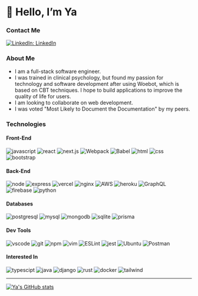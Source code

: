 # 👋 Hello, I’m Ya

### Contact Me

[![LinkedIn: LinkedIn](https://img.shields.io/badge/-LinkedIn-blue?style=flat-square&logo=Linkedin&logoColor=white)](https://www.linkedin.com/in/ya-liu1/)

### About Me

- I am a full-stack software engineer.
- I was trained in clinical psychology, but found my passion for technology and software development after using Woebot, which is based on CBT techniques. I hope to build applications to improve the quality of life for users.
- I am looking to collaborate on web development.
- I was voted "Most Likely to Document the Documentation" by my peers.

### Technologies

#### Front-End

![javascript](https://img.shields.io/badge/JavaScript-323330?style=for-the-badge&logo=javascript&logoColor=F7DF1E)
![react](https://img.shields.io/badge/React-20232A?style=for-the-badge&logo=react&logoColor=61DAFB)
![next.js](https://img.shields.io/badge/next.js-000000?style=for-the-badge&logo=nextdotjs&logoColor=white)
![Webpack](https://img.shields.io/badge/webpack-%238DD6F9.svg?style=for-the-badge&logo=webpack&logoColor=black)
![Babel](https://img.shields.io/badge/Babel-F9DC3e?style=for-the-badge&logo=babel&logoColor=black)
![html](https://img.shields.io/badge/HTML5-E34F26?style=for-the-badge&logo=html5&logoColor=white)
![css](https://img.shields.io/badge/CSS3-1572B6?style=for-the-badge&logo=css3&logoColor=white)
![bootstrap](https://img.shields.io/badge/Bootstrap-563D7C?style=for-the-badge&logo=bootstrap&logoColor=white)

#### Back-End

![node](https://img.shields.io/badge/Node.js-339933?style=for-the-badge&logo=nodedotjs&logoColor=white)
![express](https://img.shields.io/badge/Express.js-000000?style=for-the-badge&logo=express&logoColor=white)
![vercel](https://img.shields.io/badge/Vercel-000000?style=for-the-badge&logo=vercel&logoColor=white)
![nginx](https://img.shields.io/badge/Nginx-009639?style=for-the-badge&logo=nginx&logoColor=white)
![AWS](https://img.shields.io/badge/AWS-%23FF9900.svg?style=for-the-badge&logo=amazon-aws&logoColor=white)
![heroku](https://img.shields.io/badge/Heroku-430098?style=for-the-badge&logo=heroku&logoColor=white)
![GraphQL](https://img.shields.io/badge/-GraphQL-E10098?style=for-the-badge&logo=graphql&logoColor=white)
![firebase](https://img.shields.io/badge/firebase-ffca28?style=for-the-badge&logo=firebase&logoColor=black)
![python](https://img.shields.io/badge/Python-3776AB?style=for-the-badge&logo=python&logoColor=white)

#### Databases

![postgresql](https://img.shields.io/badge/PostgreSQL-316192?style=for-the-badge&logo=postgresql&logoColor=white)
![mysql](https://img.shields.io/badge/MySQL-00000F?style=for-the-badge&logo=mysql&logoColor=white)
![mongodb](https://img.shields.io/badge/MongoDB-4EA94B?style=for-the-badge&logo=mongodb&logoColor=white)
![sqlite](https://img.shields.io/badge/sqlite-%2307405e.svg?style=for-the-badge&logo=sqlite&logoColor=white)
![prisma](https://img.shields.io/badge/prisma-1B222D?style=for-the-badge&logo=prisma&logoColor=white)

#### Dev Tools

![vscode](https://img.shields.io/badge/Visual_Studio_Code-0078D4?style=for-the-badge&logo=visual%20studio%20code&logoColor=white)
![git](https://img.shields.io/badge/Git-F05032?style=for-the-badge&logo=git&logoColor=white)
![npm](https://img.shields.io/badge/npm-CB3837?style=for-the-badge&logo=npm&logoColor=white)
![vim](https://img.shields.io/badge/VIM-%2311AB00.svg?&style=for-the-badge&logo=vim&logoColor=white)
![ESLint](https://img.shields.io/badge/ESLint-4B3263?style=for-the-badge&logo=eslint&logoColor=white)
![jest](https://img.shields.io/badge/Jest-C21325?style=for-the-badge&logo=jest&logoColor=white)
![Ubuntu](https://img.shields.io/badge/Ubuntu-E95420?style=for-the-badge&logo=ubuntu&logoColor=white)
![Postman](https://img.shields.io/badge/Postman-FF6C37?style=for-the-badge&logo=postman&logoColor=white)

#### Interested In

![typescipt](https://img.shields.io/badge/TypeScript-007ACC?style=for-the-badge&logo=typescript&logoColor=white)
![java](https://img.shields.io/badge/Java-ED8B00?style=for-the-badge&logo=java&logoColor=white)
![django](https://img.shields.io/badge/Django-092E20?style=for-the-badge&logo=django&logoColor=white)
![rust](https://img.shields.io/badge/Rust-black?style=for-the-badge&logo=rust&logoColor=#E57324)
![docker](https://img.shields.io/badge/Docker-2CA5E0?style=for-the-badge&logo=docker&logoColor=white)
![tailwind](https://img.shields.io/badge/Tailwind_CSS-38B2AC?style=for-the-badge&logo=tailwind-css&logoColor=white)

<!---
ya-liu/ya-liu is a ✨ special ✨ repository because its `README.md` (this file) appears on your GitHub profile.
You can click the Preview link to take a look at your changes.
--->

---

[![Ya's GitHub stats](https://github-readme-stats.vercel.app/api?username=ya-liu&count_private=true&show_icons=true&theme=nord)](https://github.com/anuraghazra/github-readme-stats)
